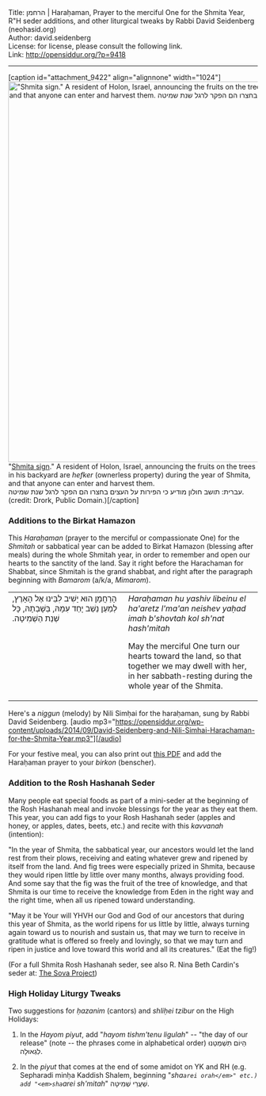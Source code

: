<html>
<head></head>
<body>
Title: הרחמן | Haraḥaman, Prayer to the merciful One for the Shmita Year, R"H seder additions, and other liturgical tweaks by Rabbi David Seidenberg (neohasid.org)<br />
Author: david.seidenberg<br />
License: for license, please consult the following link.<br />
Link: <a href="http://opensiddur.org/?p=9418">http://opensiddur.org/?p=9418</a>
<p />
<hr />

[caption id="attachment_9422" align="alignnone" width="1024"]<a href="https://opensiddur.org/wp-content/uploads/2014/09/Drork-Shmita_sign-PD.jpg"><img src="https://opensiddur.org/wp-content/uploads/2014/09/Drork-Shmita_sign-PD.jpg" alt="&quot;Shmita sign.&quot; A resident of Holon, Israel, announcing the fruits on the trees in his backyard are hefker (ownerless property) during the year of Shmita, and that anyone can enter and harvest them. עברית: תושב חולון מודיע כי הפירות על העצים בחצרו הם הפקר לרגל שנת שמיטה. (credit: Drork, Public Domain.)" width="1024" height="768" class="size-full wp-image-9422" /></a> "<a href="http://commons.wikimedia.org/wiki/File:Shmita_sign.JPG">Shmita sign</a>." A resident of Holon, Israel, announcing the fruits on the trees in his backyard are <em>hefker</em> (ownerless property) during the year of Shmita, and that anyone can enter and harvest them.<br />עברית: תושב חולון מודיע כי הפירות על העצים בחצרו הם הפקר לרגל שנת שמיטה. (credit: Drork, Public Domain.)[/caption]

<h3>Additions to the Birkat Hamazon</h3>

This <em>Haraḥaman</em> (prayer to the merciful or compassionate One) for the <em>Shmitah</em> or sabbatical year can be added to Birkat Hamazon (blessing after meals) during the whole Shmitah year, in order to remember and open our hearts to the sanctity of the land. Say it right before the Harachaman for Shabbat, since Shmitah is the grand shabbat, and right after the paragraph beginning with <em>Bamarom</em> (a/k/a, <em>Mimarom</em>).


<table style="margin-left: auto;margin-right: auto;">
<tbody>
<tr>
<td style="vertical-align:top;" width="46%">
<div class="liturgy"><span lang="he">
הָרַחֲמָן הוּא יָשִׁיב לִבֵּינוּ אֶל הָאָרֶץ,
 לְמַעַן נֵשַׁב יָחַד עִמָהּ,
 בְּשָׁבְתָהּ,
כָּל שְׁנַת הַשְׁמִיטָה.‏
</span></div></td>
 
<td width="53%"><div class="english">
<em>Haraḥaman hu yashiv libeinu el ha'aretz l'ma'an neishev yaḥad imah
b'shovtah kol sh'nat hash'mitah</em>

May the merciful One turn our hearts toward the land, 
so that together we may dwell with her, 
in her sabbath-resting 
during the whole year of the Shmita.
</td></tr>
</tbody></table>

Here's a <em>niggun</em> (melody) by Nili Simḥai for the haraḥaman, sung by Rabbi David Seidenberg.
[audio mp3="https://opensiddur.org/wp-content/uploads/2014/09/David-Seidenberg-and-Nili-Simhai-Harachaman-for-the-Shmita-Year.mp3"][/audio]

For your festive meal, you can also print out <a href="http://neohasid.org/pdf/Shmita-Harachaman.pdf">this PDF</a> and add the Haraḥaman prayer to your <em>birkon</em> (benscher).

<h3>Addition to the Rosh Hashanah Seder</h3>

Many people eat special foods as part of a mini-seder at the beginning of the Rosh Hashanah meal and invoke blessings for the year as they eat them. This year, you can add figs to your Rosh Hashanah seder (apples and honey, or apples, dates, beets, etc.) and recite with this <em>kavvanah</em> (intention):

"In the year of Shmita, the sabbatical year, our ancestors would let the land rest from their plows, receiving and eating whatever grew and ripened by itself from the land. And fig trees were especially prized in Shmita, because they would ripen little by little over many months, always providing food. And some say that the fig was the fruit of the tree of knowledge, and that Shmita is our time to receive the knowledge from Eden in the right way and the right time, when all us ripened toward understanding.

"May it be Your will YHVH our God and God of our ancestors that during this year of Shmita, as the world ripens for us little by little, always turning again toward us to nourish and sustain us, that may we turn to receive in gratitude what is offered so freely and lovingly, so that we may turn and ripen in justice and love toward this world and all its creatures." (Eat the fig!)

(For a full Shmita Rosh Hashanah seder, see also R. Nina Beth Cardin's seder at: <a href="http://web.archive.org/web/20141215080351/http://sovaproject.org/2014/08/15/rosh-hashanah-shemitah-seder-5775/">The Sova Project</a>)

<h3>High Holiday Liturgy Tweaks</h3>

Two suggestions for <em>ḥazanim</em> (cantors) and <em>shliḥei tzibur</em> on the High Holidays:

1) In the <em>Hayom piyut</em>, add "<em>hayom tishm'tenu ligulah</em>" -- "the day of our release" (note -- the phrases come in alphabetical order) הַיוֹם תִּשְׁמְטֵנוּ לִגְאוּלָה.

2) In the <em>piyut</em> that comes at the end of some amidot on YK and RH (e.g. Sepharadi minḥa Kaddish Shalem, beginning "<em>sha`arei orah</em>" etc.) add "<em>sha`arei sh'mitah</em>" שַׁעֲרֵי שְׁמִיטָה.
</body>
</html>